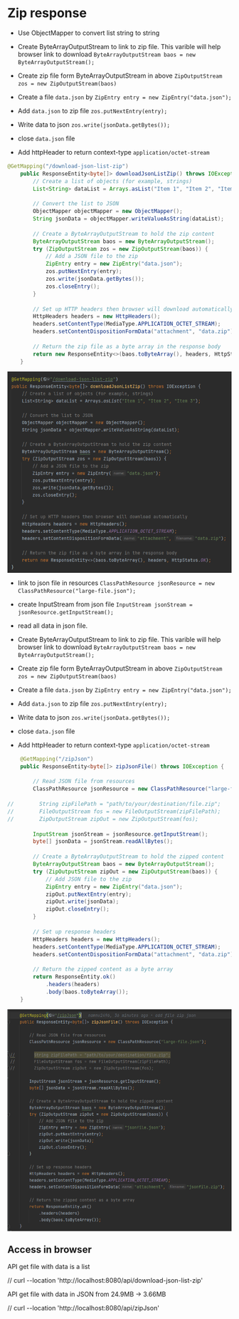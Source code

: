 # Zip response

- Use ObjectMapper to convert list string to string

- Create ByteArrayOutputStream to link to zip file. This varible will help browser link to download `ByteArrayOutputStream baos = new ByteArrayOutputStream();`

- Create zip file form ByteArrayOutputStream in above `ZipOutputStream zos = new ZipOutputStream(baos)`

- Create a file `data.json` by `ZipEntry entry = new ZipEntry("data.json");`

- Add `data.json` to zip file `zos.putNextEntry(entry);`

- Write data to json `zos.write(jsonData.getBytes());`

- close `data.json` file

- Add httpHeader to return context-type `application/octet-stream`


```java
@GetMapping("/download-json-list-zip")
    public ResponseEntity<byte[]> downloadJsonListZip() throws IOException {
        // Create a list of objects (for example, strings)
        List<String> dataList = Arrays.asList("Item 1", "Item 2", "Item 3");

        // Convert the list to JSON
        ObjectMapper objectMapper = new ObjectMapper();
        String jsonData = objectMapper.writeValueAsString(dataList);

        // Create a ByteArrayOutputStream to hold the zip content
        ByteArrayOutputStream baos = new ByteArrayOutputStream();
        try (ZipOutputStream zos = new ZipOutputStream(baos)) {
            // Add a JSON file to the zip
            ZipEntry entry = new ZipEntry("data.json");
            zos.putNextEntry(entry);
            zos.write(jsonData.getBytes());
            zos.closeEntry();
        }

        // Set up HTTP headers then browser will download automatically
        HttpHeaders headers = new HttpHeaders();
        headers.setContentType(MediaType.APPLICATION_OCTET_STREAM);
        headers.setContentDispositionFormData("attachment", "data.zip");

        // Return the zip file as a byte array in the response body
        return new ResponseEntity<>(baos.toByteArray(), headers, HttpStatus.OK);
    }
```

<img src="blog/java/img/zipResponse1.png" style="display: block; margin-right: auto; margin-left: auto;">


- link to json file in resources `ClassPathResource jsonResource = new ClassPathResource("large-file.json");`

- create InputStream from json file `InputStream jsonStream = jsonResource.getInputStream();`

- read all data in json file.

- Create ByteArrayOutputStream to link to zip file. This varible will help browser link to download `ByteArrayOutputStream baos = new ByteArrayOutputStream();`

- Create zip file form ByteArrayOutputStream in above `ZipOutputStream zos = new ZipOutputStream(baos)`

- Create a file `data.json` by `ZipEntry entry = new ZipEntry("data.json");`

- Add `data.json` to zip file `zos.putNextEntry(entry);`

- Write data to json `zos.write(jsonData.getBytes());`

- close `data.json` file

- Add httpHeader to return context-type `application/octet-stream`


```java
    @GetMapping("/zipJson")
    public ResponseEntity<byte[]> zipJsonFile() throws IOException {

        // Read JSON file from resources
        ClassPathResource jsonResource = new ClassPathResource("large-file.json");

//        String zipFilePath = "path/to/your/destination/file.zip";
//        FileOutputStream fos = new FileOutputStream(zipFilePath);
//        ZipOutputStream zipOut = new ZipOutputStream(fos);

        InputStream jsonStream = jsonResource.getInputStream();
        byte[] jsonData = jsonStream.readAllBytes();

        // Create a ByteArrayOutputStream to hold the zipped content
        ByteArrayOutputStream baos = new ByteArrayOutputStream();
        try (ZipOutputStream zipOut = new ZipOutputStream(baos)) {
            // Add JSON file to the zip
            ZipEntry entry = new ZipEntry("data.json");
            zipOut.putNextEntry(entry);
            zipOut.write(jsonData);
            zipOut.closeEntry();
        }

        // Set up response headers
        HttpHeaders headers = new HttpHeaders();
        headers.setContentType(MediaType.APPLICATION_OCTET_STREAM);
        headers.setContentDispositionFormData("attachment", "data.zip");

        // Return the zipped content as a byte array
        return ResponseEntity.ok()
            .headers(headers)
            .body(baos.toByteArray());
    }
```

<img src="blog/java/img/zipResponse2.png" style="display: block; margin-right: auto; margin-left: auto;">


## Access in browser

API get file with data is a list

// curl --location 'http://localhost:8080/api/download-json-list-zip'


API get file with data in JSON from 24.9MB -> 3.66MB

// curl --location 'http://localhost:8080/api/zipJson'


